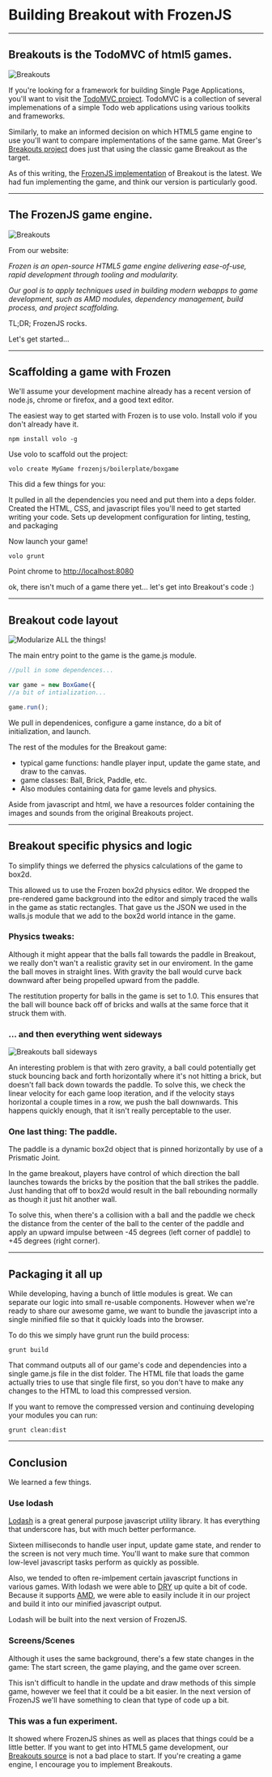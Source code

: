 # Building Breakout with FrozenJS

-------------------------

## Breakouts is the TodoMVC of html5 games.

![Breakouts](images/breakouts_logo.png)

If you're looking for a framework for building Single Page Applications,  you'll want to visit the [TodoMVC project](http://todomvc.com/).
TodoMVC is a collection of several implemenations of a simple Todo web applications using various toolkits and frameworks.

Similarly, to make an informed decision on which HTML5 game engine to use you'll want to compare implementations of the same game.  Mat Greer's [Breakouts project](http://city41.github.io/breakouts/) does just that using the classic game Breakout as the target.

As of this writing, the [FrozenJS implementation](http://city41.github.io/breakouts/frozen/index.html) of Breakout is the latest.  We had fun implementing the game, and think our version is particularly good.


-------------------------


## The FrozenJS game engine.

![Breakouts](images/frozen_logo.png)

From our website:

*Frozen is an open-source HTML5 game engine delivering ease-of-use, rapid development through tooling and modularity.*

*Our goal is to apply techniques used in building modern webapps to game development, such as AMD modules, dependency management, build process, and project scaffolding.*


TL;DR;  FrozenJS rocks.


Let's get started...

-------------------------


## Scaffolding a game with Frozen


We'll assume your development machine already has a recent version of node.js, chrome or firefox, and a good text editor.


The easiest way to get started with Frozen is to use volo. Install volo if you don't already have it.

`
npm install volo -g
`

Use volo to scaffold out the project:

`
volo create MyGame frozenjs/boilerplate/boxgame
`

This did a few things for you:

It pulled in all the dependencies you need and put them into a deps folder.
Created the HTML, CSS, and javascript files you'll need to get started writing your code.
Sets up development configuration for linting, testing, and packaging

Now launch your game!

`
volo grunt
`

Point chrome to [http://localhost:8080](http://localhost:8080)

ok, there isn't much of a game there yet... let's get into Breakout's code :)

-------------------------

## Breakout code layout

![Modularize ALL the things!](images/modularize_all_the_js.png)

The main entry point to the game is the game.js module.

```javascript
//pull in some dependences...

var game = new BoxGame({
//a bit of intialization...

game.run();

```

We pull in dependenices, configure a game instance, do a bit of initialization, and launch.


The rest of the modules for the Breakout game:

- typical game functions: handle player input, update the game state, and draw to the canvas.
- game classes: Ball, Brick, Paddle, etc.
- Also modules containing data for game levels and physics.

Aside from javascript and html, we have a resources folder containing the images and sounds from the original Breakouts project.


-------------------------

## Breakout specific physics and logic

To simplify things we deferred the physics calculations of the game to box2d.

This allowed us to use the Frozen box2d physics editor.  We dropped the pre-rendered game background into the editor and simply traced the walls in the game as static rectangles.  That gave us the JSON we used in the walls.js module that we add to the box2d world intance in the game.

### Physics tweaks:

Although it might appear that the balls fall towards the paddle in Breakout, we really don't wan't a realistic gravity set in our enviroment.  In the game the ball moves in straight lines.  With gravity the ball would curve back downward after being propelled upward from the paddle.

The restitution property for balls in the game is set to 1.0.  This ensures that the ball will bounce back off of bricks and walls at the same force that it struck them with.

### ... and then everything went sideways

![Breakouts ball sideways](images/breakouts_ball.png)

An interesting problem is that with zero gravity, a ball could potentially get stuck bouncing back and forth horizontally where it's not hitting a brick, but doesn't fall back down towards the paddle.  To solve this, we check the linear velocity for each game loop iteration, and if the velocity stays horizontal a couple times in a row, we push the ball downwards.  This happens quickly enough, that it isn't really perceptable to the user.

### One last thing:  The paddle.

The paddle is a dynamic box2d object that is pinned horizontally by use of a Prismatic Joint.

In the game breakout, players have control of which direction the ball launches towards the bricks by the position that the ball strikes the paddle.  Just handing that off to box2d would result in the ball rebounding normally as though it just hit another wall.

To solve this, when there's a collision with a ball and the paddle we check the distance from the center of the ball to the center of the paddle and apply an upward impulse between -45 degrees (left corner of paddle) to +45 degrees (right corner).

-------------------------

## Packaging it all up

While developing, having a bunch of little modules is great.  We can separate our logic into small re-usable components.  However when we're ready to share our awesome game, we want to bundle the javascript into a single minified file so that it quickly loads into the browser.

To do this we simply have grunt run the build process:

`
grunt build
`

That command outputs all of our game's code and dependencies into a single game.js file in the dist folder.
The HTML file that loads the game actually tries to use that single file first, so you don't have to make any changes to the HTML to load this compressed version.

If you want to remove the compressed version and continuing developing your modules you can run:

`
grunt clean:dist
`

------------------------


## Conclusion

We learned a few things.

### Use lodash

[Lodash](http://lodash.com/) is a great general purpose javascript utility library.  It has everything that underscore has, but with much better performance.

Sixteen milliseconds to handle user input, update game state, and render to the screen is not very much time. You'll want to make sure that common low-level javascript tasks perform as quickly as possible.

Also, we tended to often re-imlpement certain javascript functions in various games. With lodash we were able to [DRY](http://en.wikipedia.org/wiki/Don't_repeat_yourself) up quite a bit of code.  Because it supports [AMD](http://requirejs.org/docs/whyamd.html), we were able to easily include it in our project and build it into our minified javascript output.

Lodash will be built into the next version of FrozenJS.

### Screens/Scenes

Although it uses the same background, there's a few state changes in the game:  The start screen, the game playing, and the game over screen.

This isn't difficult to handle in the update and draw methods of this simple game, however we feel that it could be a bit easier.  In the next version of FrozenJS we'll have something to clean that type of code up a bit.

### This was a fun experiment.

 It showed where FrozenJS shines as well as places that things could be a little better.  If you want to get into HTML5 game development, our [Breakouts source](https://github.com/iceddev/breakouts) is not a bad place to start.  If you're creating a game engine, I encourage you to implement Breakouts.


